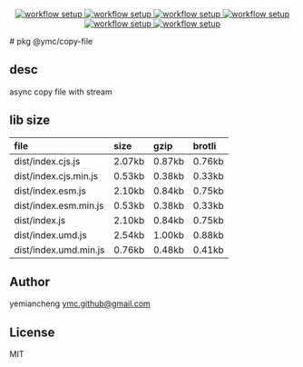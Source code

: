 <p align="center" style="background:white;">
<!-- github workflow stat:s -->
<!-- one line and center  -->
  <a href="https://github.com/YMC-GitHub">
    <img alt="workflow setup" src="https://img.shields.io/static/v1?label=pkg&message=done&color=ff69b4&style=flat-square" />
  </a>
  <a href="https://github.com/YMC-GitHub">
    <img alt="workflow setup" src="https://img.shields.io/static/v1?label=cod&message=done&color=ff69b4&style=flat-square" />
  </a>
    <a href="https://github.com/YMC-GitHub">
    <img alt="workflow setup" src="https://img.shields.io/static/v1?label=dep&message=done&color=ff69b4&style=flat-square" />
  </a>
  <a href="https://github.com/YMC-GitHub">
    <img alt="workflow setup" src="https://img.shields.io/static/v1?label=lin&message=done&color=ff69b4&style=flat-square" />
  </a>
    <a href="https://github.com/YMC-GitHub">
    <img alt="workflow setup" src="https://img.shields.io/static/v1?label=tes&message=fail&color=ff69b4&style=flat-square" />
  </a>
      <a href="https://github.com/YMC-GitHub">
    <img alt="workflow setup" src="https://img.shields.io/static/v1?label=pro&message=done&color=ff69b4&style=flat-square" />
  </a>


  <!-- https://img.shields.io/badge/<LABEL>-<MESSAGE>-<COLOR> -->
  <!-- https://img.shields.io/static/v1?label=<LABEL>&message=<MESSAGE>&color=<COLOR> -->
<!-- github workflow stat:e -->
</p>
# pkg @ymc/copy-file

## desc
async copy file with stream

## lib size  
file | size | gzip | brotli
:---- | :---- | :---- | :----
dist/index.cjs.js | 2.07kb | 0.87kb | 0.76kb
dist/index.cjs.min.js | 0.53kb | 0.38kb | 0.33kb
dist/index.esm.js | 2.10kb | 0.84kb | 0.75kb
dist/index.esm.min.js | 0.53kb | 0.38kb | 0.33kb
dist/index.js | 2.10kb | 0.84kb | 0.75kb
dist/index.umd.js | 2.54kb | 1.00kb | 0.88kb
dist/index.umd.min.js | 0.76kb | 0.48kb | 0.41kb

## Author
yemiancheng <ymc.github@gmail.com>

## License
MIT
